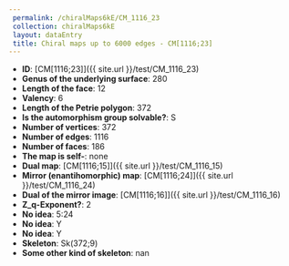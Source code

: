 ```yaml
--- 
 permalink: /chiralMaps6kE/CM_1116_23 
 collection: chiralMaps6kE
 layout: dataEntry
 title: Chiral maps up to 6000 edges - CM[1116;23]
---
```


- **ID**: [CM[1116;23]]({{ site.url }}/test/CM_1116_23)
- **Genus of the underlying surface**: 280
- **Length of the face**: 12
- **Valency**: 6
- **Length of the Petrie polygon**: 372
- **Is the automorphism group solvable?**: S
- **Number of vertices**: 372
- **Number of edges**: 1116
- **Number of faces**: 186
- **The map is self-**: none
- **Dual map**: [CM[1116;15]]({{ site.url }}/test/CM_1116_15)
- **Mirror (enantihomorphic) map**: [CM[1116;24]]({{ site.url }}/test/CM_1116_24)
- **Dual of the mirror image**: [CM[1116;16]]({{ site.url }}/test/CM_1116_16)
- **Z_q-Exponent?**: 2
- **No idea**:  5:24
- **No idea**: Y
- **No idea**: Y
- **Skeleton**: Sk(372;9)
- **Some other kind of skeleton**: nan
